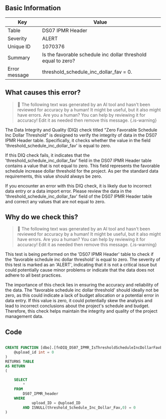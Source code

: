 ## Basic Information
| Key         | Value          |
|-------------|----------------|
| Table       | DS07 IPMR Header |
| Severity    | ALERT |
| Unique ID   | 1070376   |
| Summary     | Is the favorable schedule inc dollar threshold equal to zero? |
| Error message | threshold_schedule_inc_dollar_fav = 0. |

## What causes this error?

> :robot: The following text was generated by an AI tool and hasn't been reviewed for accuracy by a human! It might be useful, but it also might have errors. Are you a human? You can help by reviewing it for accuracy! Edit it as needed then remove this message.
{.is-warning}

The Data Integrity and Quality (DIQ) check titled "Zero Favorable Schedule Inc Dollar Threshold" is designed to verify the integrity of data in the DS07 IPMR Header table. Specifically, it checks whether the value in the field 'threshold_schedule_inc_dollar_fav' is equal to zero.

If this DIQ check fails, it indicates that the 'threshold_schedule_inc_dollar_fav' field in the DS07 IPMR Header table contains a value that is not equal to zero. This field represents the favorable schedule increase dollar threshold for the project. As per the standard data requirements, this value should always be zero. 

If you encounter an error with this DIQ check, it is likely due to incorrect data entry or a data import error. Please review the data in the 'threshold_schedule_inc_dollar_fav' field of the DS07 IPMR Header table and correct any values that are not equal to zero.
## Why do we check this?

> :robot: The following text was generated by an AI tool and hasn't been reviewed for accuracy by a human! It might be useful, but it also might have errors. Are you a human? You can help by reviewing it for accuracy! Edit it as needed then remove this message.
{.is-warning}

This test is being performed on the 'DS07 IPMR Header' table to check if the 'favorable schedule inc dollar threshold' is equal to zero. The severity of this test is marked as an 'ALERT', indicating that it is not a critical issue but could potentially cause minor problems or indicate that the data does not adhere to all best practices.

The importance of this check lies in ensuring the accuracy and reliability of the data. The 'favorable schedule inc dollar threshold' should ideally not be zero, as this could indicate a lack of budget allocation or a potential error in data entry. If this value is zero, it could potentially skew the analysis and lead to incorrect conclusions about the project's schedule and budget. Therefore, this check helps maintain the integrity and quality of the project management data.
## Code

```sql

CREATE FUNCTION [dbo].[fnDIQ_DS07_IPMR_IsThresholdScheduleIncDollarFavEqToZero] (
	@upload_id int = 0
)
RETURNS TABLE
AS RETURN
(
	
	SELECT 
		*
	FROM
		DS07_IPMR_header
	WHERE
			upload_ID = @upload_ID
		AND ISNULL(threshold_Schedule_Inc_Dollar_Fav,0) = 0
)
```
